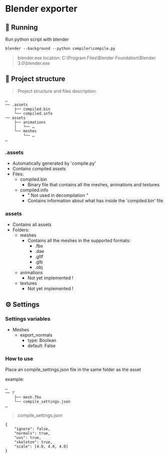 # Blender exporter

## 🚀 Running

Run python script with blender

```
blender --background --python compiler\compile.py
```
> blender.exe location: C:\\Program Files\\Blender Foundation\\Blender 3.0\\blender.exe


## 📁 Project structure

> Project structure and files description:

```
…
── .assets
    ├── compiled.bin
    └── compiled.info
── assets
    ├── animations
    |   └── …   
    └── meshes
        └── …
…
```

### .assets
- Automatically generated by 'compile.py'
- Contains compiled assets
- Files:
    - compiled.bin
        - Binary file that contains all the meshes, animations and textures
    - compiled.info
        - " Not used in decompilation "
        - Contains information about what has inside the 'compiled.bin' file
### assets
- Contains all assets
- Folders:
    - meshes
        - Contains all the meshes in the supported formats:
            - .fbx
            - .dae
            - .gltf
            - .glb
            - .obj
    - animations
        - Not yet implemented !
    - textures
        - Not yet implemented !


## ⚙️ Settings

### Settings variables
- Meshes
    - export_normals
        - type: Boolean
        - default: False

### How to use
Place an compile_settings.json file in the same folder as the asset

example: 
```
…
── ?
    ├── mesh.fbx
    └── compile_settings.json
…
```

> compile_settings.json
```
{
    "ignore": false,
    "normals": true,
    "uvs": true,
    "skeleton": true,
    "scale": [4.0, 4.0, 4.0]
}
```